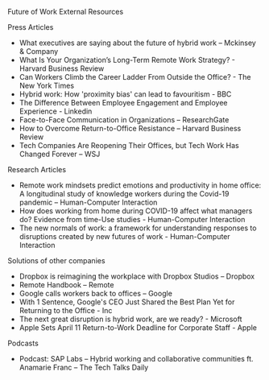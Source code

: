 Future of Work External Resources

Press Articles

-	What executives are saying about the future of hybrid work – Mckinsey & Company
-	What Is Your Organization’s Long-Term Remote Work Strategy? - Harvard Business Review
-	Can Workers Climb the Career Ladder From Outside the Office? - The New York Times
-	Hybrid work: How 'proximity bias' can lead to favouritism - BBC
-	The Difference Between Employee Engagement and Employee Experience - Linkedin
-	Face-to-Face Communication in Organizations – ResearchGate
-	How to Overcome Return-to-Office Resistance – Harvard  Business Review
-	Tech Companies Are Reopening Their Offices, but Tech Work Has Changed Forever – WSJ

Research Articles

-	Remote work mindsets predict emotions and productivity in home office: A longitudinal study of knowledge workers during the Covid-19 pandemic – Human-Computer Interaction
-	How does working from home during COVID-19 affect what managers do? Evidence from time-Use studies - Human-Computer Interaction
-	The new normals of work: a framework for understanding responses to disruptions created by new futures of work - Human-Computer Interaction


Solutions of other companies
-	Dropbox is reimagining the workplace with Dropbox Studios – Dropbox
-	Remote Handbook – Remote
-	Google calls workers back to offices – Google
-	With 1 Sentence, Google's CEO Just Shared the Best Plan Yet for Returning to the Office - Inc
-	The next great disruption is hybrid work, are we ready? - Microsoft
-	Apple Sets April 11 Return-to-Work Deadline for Corporate Staff - Apple

Podcasts
-	Podcast: SAP Labs – Hybrid working and collaborative communities ft. Anamarie Franc – The Tech Talks Daily
